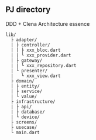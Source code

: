 
## PJ directory

DDD + Clena Architecture essence

```
lib/
  ├ adapter/
  | ├ controller/
  | | ├ xxx_bloc.dart
  | | └ xxx_provider.dart
  | ├ gateway/
  | | └ xxx_repository.dart
  | └ presenter/
  |   └ xxx_view.dart
  ├ domain/
  | ├ entity/
  | ├ service/
  | └ value/
  ├ infrastructure/
  | ├ api/
  | ├ database/
  | └ device/
  ├ screens/
  ├ usecase/
  └ main.dart
```
